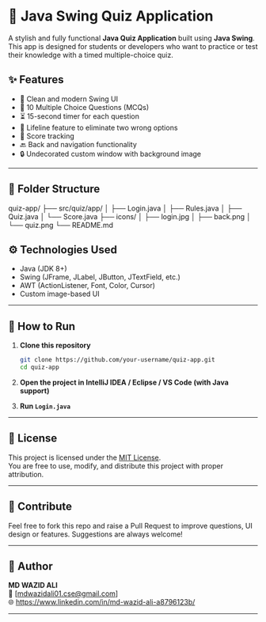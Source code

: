 # 🎯 Java Swing Quiz Application

A stylish and fully functional **Java Quiz Application** built using **Java Swing**. This app is designed for students or developers who want to practice or test their knowledge with a timed multiple-choice quiz.



## ✨ Features

- 🎨 Clean and modern Swing UI
- 📝 10 Multiple Choice Questions (MCQs)
- ⏳ 15-second timer for each question
- 🧠 Lifeline feature to eliminate two wrong options
- 🎯 Score tracking
- 🔙 Back and navigation functionality
- 🔒 Undecorated custom window with background image

---

## 📁 Folder Structure

quiz-app/
├── src/quiz/app/
│ ├── Login.java
│ ├── Rules.java
│ ├── Quiz.java
│ └── Score.java
├── icons/
│ ├── login.jpg
│ ├── back.png
│ └── quiz.png
└── README.md


## ⚙️ Technologies Used

- Java (JDK 8+)
- Swing (JFrame, JLabel, JButton, JTextField, etc.)
- AWT (ActionListener, Font, Color, Cursor)
- Custom image-based UI

---

## 🚀 How to Run

1. **Clone this repository**
    ```bash
    git clone https://github.com/your-username/quiz-app.git
    cd quiz-app
    ```

2. **Open the project in IntelliJ IDEA / Eclipse / VS Code (with Java support)**

3. **Run `Login.java`**

---

## 📜 License

This project is licensed under the [MIT License](LICENSE).  
You are free to use, modify, and distribute this project with proper attribution.

---

## 🤝 Contribute

Feel free to fork this repo and raise a Pull Request to improve questions, UI design or features. Suggestions are always welcome!

---

## 👤 Author

**MD WAZID ALI**  
📧 [mdwazidali01.cse@gmail.com]  
🌐 https://www.linkedin.com/in/md-wazid-ali-a8796123b/ 

---

